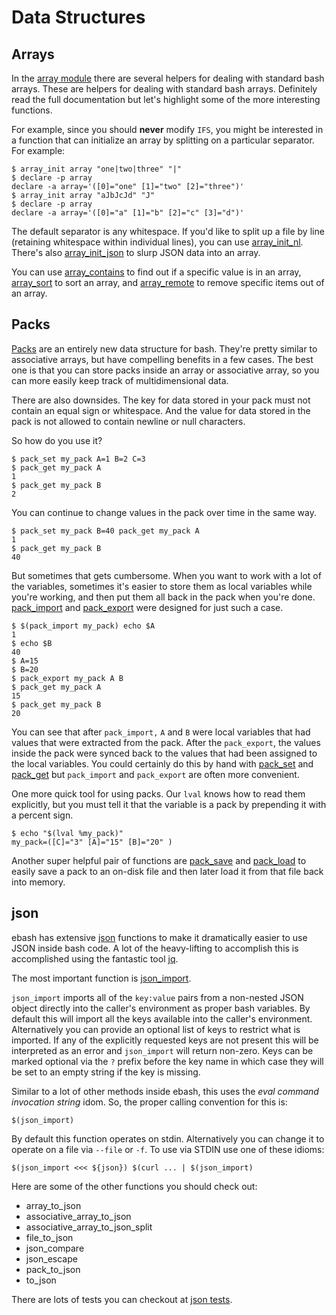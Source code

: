 # Data Structures

## Arrays

In the [array module](modules/array.md) there are several helpers for dealing with standard bash arrays. These are
helpers for dealing with standard bash arrays. Definitely read the full documentation but let's highlight some of the
more interesting functions.

For example, since you should **never** modify `IFS`, you might be interested in a function that can initialize an array
by splitting on a particular separator. For example:

```shell
$ array_init array "one|two|three" "|"
$ declare -p array
declare -a array='([0]="one" [1]="two" [2]="three")'
$ array_init array "aJbJcJd" "J"
$ declare -p array
declare -a array='([0]="a" [1]="b" [2]="c" [3]="d")'
```

The default separator is any whitespace. If you'd like to split up a file by line (retaining whitespace within
individual lines), you can use [array_init_nl](modules/array.md#func-array_init_nl). There's also [array_init_json](modules/array.md#func-array_init_json) to slurp JSON data into an array.

You can use [array_contains](modules/array.md#func-array_contains) to find out if a specific value is in an array, [array_sort](modules/array.md#func-array_sort) to sort an array, and [array_remote](modules/array.md#func-array_remove)
to remove specific items out of an array.

## Packs

[Packs](modules/pack.md) are an entirely new data structure for bash. They're pretty similar to associative arrays, but have compelling
benefits in a few cases. The best one is that you can store packs inside an array or associative array, so you can more
easily keep track of multidimensional data.

There are also downsides. The key for data stored in your pack must not contain an equal sign or whitespace. And the
value for data stored in the pack is not allowed to contain newline or null characters.

So how do you use it?

```shell
$ pack_set my_pack A=1 B=2 C=3
$ pack_get my_pack A
1
$ pack_get my_pack B
2
```

You can continue to change values in the pack over time in the same way.

```shell
$ pack_set my_pack B=40 pack_get my_pack A
1
$ pack_get my_pack B
40
```

But sometimes that gets cumbersome. When you want to work with a lot of the variables, sometimes it's easier to store
them as local variables while you're working, and then put them all back in the pack when you're done. [pack_import](modules/pack.md#func-pack_import) and
[pack_export](modules/pack.md#func-pack_export) were designed for just such a case.

```shell
$ $(pack_import my_pack) echo $A
1
$ echo $B
40
$ A=15
$ B=20
$ pack_export my_pack A B
$ pack_get my_pack A
15
$ pack_get my_pack B
20
```

You can see that after `pack_import,` `A` and `B` were local variables that had values that were extracted from the
pack. After the `pack_export`, the values inside the pack were synced back to the values that had been assigned to the
local variables. You could certainly do this by hand with [pack_set](modules/pack.md#func-pack_set) and [pack_get](modules/pack.md#func-pack_get) but `pack_import` and `pack_export`
are often more convenient.

One more quick tool for using packs. Our `lval` knows how to read them explicitly, but you must tell it that the
variable is a pack by prepending it with a percent sign.

```shell
$ echo "$(lval %my_pack)"
my_pack=([C]="3" [A]="15" [B]="20" )
```
Another super helpful pair of functions are [pack_save](modules/pack.md#func-pack_save) and [pack_load](modules/pack.md#func-pack_load) to easily save a pack to an on-disk file and then
later load it from that file back into memory.

## json

ebash has extensive [json](modules/json.md) functions to make it dramatically easier to use JSON inside bash code. A lot of the heavy-lifting
to accomplish this is accomplished using the fantastic tool [jq](https://stedolan.github.io/jq).

The most important function is [json_import](modules/json.md#func-json_import).

`json_import` imports all of the `key:value` pairs from a non-nested JSON object directly into the caller's environment as
proper bash variables. By default this will import all the keys available into the caller's environment. Alternatively
you can provide an optional list of keys to restrict what is imported. If any of the explicitly requested keys are not
present this will be interpreted as an error and `json_import` will return non-zero. Keys can be marked optional via the
`?` prefix before the key name in which case they will be set to an empty string if the key is missing.

Similar to a lot of other  methods inside ebash, this uses the *eval command invocation string* idom. So, the proper
calling convention for this is:

```shell
$(json_import)
```

By default this function operates on stdin. Alternatively you can change it to operate on a file via `--file` or `-f`.
To use via STDIN use one of these idioms:

```shell
$(json_import <<< ${json}) $(curl ... | $(json_import)
```

Here are some of the other functions you should check out:

* array_to_json
* associative_array_to_json
* associative_array_to_json_split
* file_to_json
* json_compare
* json_escape
* pack_to_json
* to_json

There are lots of tests you can checkout at [json tests](https://github.com/elibs/ebash/blob/master/tests/json.etest).
